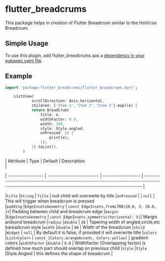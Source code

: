 # flutter_breadcrums

This package helps in creation of Flutter Breadcrum similar to the html/css Breadcrum.

## Simple Usage

To use this plugin, add flutter_breadcrums aas a [dependency in your pubspec.yaml file](https://flutter.io/platform-plugins/).

## Example 

```dart
import 'package:flutter_breadcrums/flutter_breadcrums.dart';
```

```dart
    ListView(
            scrollDirection: Axis.horizontal,
            children: ['Item 1','Item 2','Item 3'].map((e) {
            return BreadCrum(
                title: e,
                widthFactor: 0.9,
                width: 100,
                style: Style.angled,
                onPressed: () {
                    print(e);
                });
            }).toList(),
        )
```
| Attribute          | Type                       | Default              | Description   
|

| ------------------ | -------------------------- | -------------------  | ----------------------------------------------------------------------------------------------------------------------------------------------------------- |

|`title`             |`String`                   | `Title` | null child will overweite by title
|`onPressed`         |                           | `null`  | This will trigger when breadcrum is pressed  
|`padding`           |`EdgeInsetsGeometry`       | `const EdgeInsets.fromLTRB(20.0, 3, 20.0, 3)`| Padding between child and breadcrum edge
|`margin`            |`EdgeInsetsGeometry`       | `const EdgeInsets.symmetric(horizontal: 5)`| Margin ardound breadcrum
|`radius`            |`double`                   | `20` | Tapering width of angled,circle,etc bareadcrum style 
|`width`             |`double`                   | `80` | Width of the breadcrum
|`child`             |`Widget`                   | `null` | By default it is false, if provided it will overwrite title
|`colors`            |`List<Color>`              | `const [Colors.orangeAccent, Colors.yellow]` | gradient colors 
|`widthFactor`       |`double`                   | `0.8` | Widthfactor (Overlapping factor) is defined how much part should overlap on previous child 
|`style`             |`Style`                    |Style.Angled | this defines the shape of breadcrum
|

